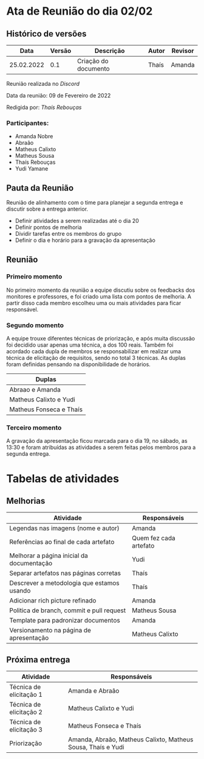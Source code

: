 # Ata de Reunião do dia 02/02

## Histórico de versões
| Data       | Versão | Descrição            | Autor | Revisor |
| ---------- | ------ | -------------------- | ----- | ------- |
| 25.02.2022 | 0.1    | Criação do documento | Thaís | Amanda  |

Reunião realizada no _Discord_

Data da reunião: 09 de Fevereiro de 2022

Redigida por: _Thaís Rebouças_

### Participantes:

- Amanda Nobre
- Abraão
- Matheus Calixto
- Matheus Sousa
- Thaís Rebouças
- Yudi Yamane

## Pauta da Reunião

Reunião de alinhamento com o time para planejar a segunda entrega e discutir sobre a entrega anterior.

- Definir atividades a serem realizadas até o dia 20
- Definir pontos de melhoria
- Dividir tarefas entre os membros do grupo
- Definir o dia e horário para a gravação da apresentação

## Reunião
### Primeiro momento

No primeiro momento da reunião a equipe discutiu sobre os feedbacks dos monitores e professores, e foi criado uma lista com pontos de melhoria. A partir disso cada membro escolheu uma ou mais atividades para ficar responsável.

### Segundo momento

A equipe trouxe diferentes técnicas de priorização, e após muita discussão foi decidido usar apenas uma técnica, a dos 100 reais. Também foi acordado cada dupla de membros se responsabilizar em realizar uma técnica de elicitação de requisitos, sendo no total 3 técnicas. As duplas foram definidas pensando na disponibilidade de horários.

| Duplas                  |
| ----------------------- |
| Abraao e Amanda         |
| Matheus Calixto e Yudi  |
| Matheus Fonseca e Thaís |

### Terceiro momento

A gravação da apresentação ficou marcada para o dia 19, no sábado, as 13:30 e foram atribuídas as atividades a serem feitas pelos membros para a segunda entrega.

# Tabelas de atividades

## Melhorias

| Atividade                                  | Responsáveis           |
| ------------------------------------------ | ---------------------- |
| Legendas nas imagens (nome e autor)        | Amanda                 |
| Referências ao final de cada artefato      | Quem fez cada artefato |
| Melhorar a página inicial da documentação  | Yudi                   |
| Separar artefatos nas páginas corretas     | Thaís                  |
| Descrever a metodologia que estamos usando | Thaís                  |
| Adicionar rich picture refinado            | Amanda                 |
| Politica de branch, commit e pull request  | Matheus Sousa          |
| Template para padronizar documentos        | Amanda                 |
| Versionamento na página de apresentação    | Matheus Calixto        |

## Próxima entrega

| Atividade                    | Responsáveis                                                 |
| ---------------------------- | ------------------------------------------------------------ |
| Técnica de elicitação 1      | Amanda e Abraão                                              |
| Técnica de elicitação 2      | Matheus Calixto e Yudi                                       |
| Técnica de elicitação 3      | Matheus Fonseca e Thaís                                      |
| Priorização                  | Amanda, Abraão, Matheus Calixto, Matheus Sousa, Thaís e Yudi |
